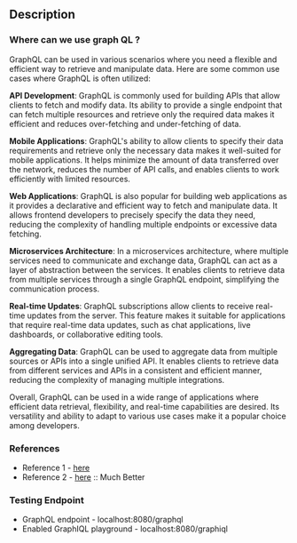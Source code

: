 ## Description

### Where can we use graph QL ?

GraphQL can be used in various scenarios where you need a flexible and efficient way to retrieve and manipulate data. Here are some common use cases where GraphQL is often utilized:

**API Development**: GraphQL is commonly used for building APIs that allow clients to fetch and modify data. Its ability to provide a single endpoint that can fetch multiple resources and retrieve only the required data makes it efficient and reduces over-fetching and under-fetching of data.

**Mobile Applications**: GraphQL's ability to allow clients to specify their data requirements and retrieve only the necessary data makes it well-suited for mobile applications. It helps minimize the amount of data transferred over the network, reduces the number of API calls, and enables clients to work efficiently with limited resources.

**Web Applications**: GraphQL is also popular for building web applications as it provides a declarative and efficient way to fetch and manipulate data. It allows frontend developers to precisely specify the data they need, reducing the complexity of handling multiple endpoints or excessive data fetching.

**Microservices Architecture**: In a microservices architecture, where multiple services need to communicate and exchange data, GraphQL can act as a layer of abstraction between the services. It enables clients to retrieve data from multiple services through a single GraphQL endpoint, simplifying the communication process.

**Real-time Updates**: GraphQL subscriptions allow clients to receive real-time updates from the server. This feature makes it suitable for applications that require real-time data updates, such as chat applications, live dashboards, or collaborative editing tools.

**Aggregating Data**: GraphQL can be used to aggregate data from multiple sources or APIs into a single unified API. It enables clients to retrieve data from different services and APIs in a consistent and efficient manner, reducing the complexity of managing multiple integrations.

Overall, GraphQL can be used in a wide range of applications where efficient data retrieval, flexibility, and real-time capabilities are desired. Its versatility and ability to adapt to various use cases make it a popular choice among developers.

### References 
* Reference 1 - [here](https://www.baeldung.com/spring-graphql)
* Reference 2 - [here](https://www.graphql-java.com/tutorials/getting-started-with-spring-boot/) :: Much Better


### Testing Endpoint
* GraphQL endpoint - localhost:8080/graphql
* Enabled GraphIQL playground - localhost:8080/graphiql
